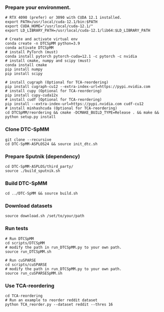 ### Prepare your environment.

```shell
# RTX 4090 (prefer) or 3090 with CUDA 12.1 installed.
export PATH=/usr/local/cuda-12.1/bin:$PATH
export CUDA_HOME="/usr/local/cuda-12.1/"
export LD_LIBRARY_PATH=/usr/local/cuda-12.1/lib64:$LD_LIBRARY_PATH

# Create and activate virtual env
conda create -n DTCSpMM python=3.9
conda activate DTCSpMM
# install PyTorch (must)
conda install pytorch pytorch-cuda=12.1 -c pytorch -c nvidia
# install cmake, numpy and scipy (must)
conda install cmake
pip install numpy
pip install scipy

# install cugraph (Optional for TCA-reordering)
pip install cugraph-cu12 --extra-index-url=https://pypi.nvidia.com
# install cupy (Optional for TCA-reordering)
pip install cupy-cuda12x
# install cudf (Optional for TCA-reordering)
pip install --extra-index-url=https://pypi.nvidia.com cudf-cu12
# install minhashcuda (Optional for TCA-reordering)
cd DTCSpMM/reordering && cmake -DCMAKE_BUILD_TYPE=Release . && make && python setup.py install
```

### Clone DTC-SpMM

```shell
git clone --recursive 
cd DTC-SpMM-ASPLOS24 && source init_dtc.sh
```

### Prepare Sputnik (dependency)

```shell
cd DTC-SpMM-ASPLOS/third_party/
source ./build_sputnik.sh
```

### Build DTC-SpMM

```shell
cd ../DTC-SpMM && source build.sh
```

### Download datasets

```shell
source download.sh /set/to/your/path
```

### Run tests

``` SHELL
# Run DTCSpMM
cd scripts/DTCSpMM 
# modify the path in run_DTCSpMM.py to your own path.
source run_DTCSpMM.sh

# Run cuSPARSE
cd scripts/cuSPARSE 
# modify the path in run_DTCSpMM.py to your own path.
source run_cuSPARSESpMM.sh
```

### Use TCA-reordering

```shell
cd TCA-reordering
# Run an example to reorder reddit dataset
python TCA_reorder.py --dataset reddit --thres 16
```


